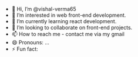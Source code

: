 - 👋 Hi, I’m @vishal-verma65
- 👀 I’m interested in web front-end development.
- 🌱 I’m currently learning react development.
- 💞️ I’m looking to collaborate on front-end projects.
- 📫 How to reach me - contact me via my gmail
- 😄 Pronouns: ...
- ⚡ Fun fact: 

<!---
vishal-verma65/vishal-verma65 is a ✨ special ✨ repository because its `README.md` (this file) appears on your GitHub profile.
You can click the Preview link to take a look at your changes.
--->
